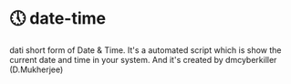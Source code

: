 # 🕔 date-time
dati short form of Date & Time. It's a automated script which is show the current date and time in your system. And it's created by dmcyberkiller (D.Mukherjee)
